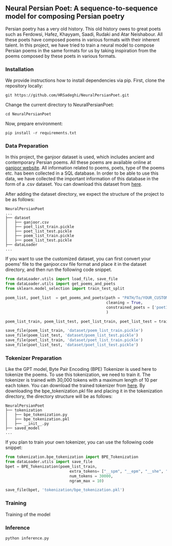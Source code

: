 ## Neural Persian Poet: A sequence-to-sequence model for composing Persian poetry
Persian poetry has a very old history. This old history owes to great poets such as Ferdowsi, Hafez, Khayyam, Saadi, Rudaki and Atar Neishabour. All these poets have composed poems in various formats with their inherent talent. In this project, we have tried to train a neural model to compose Persian poems in the same formats for us by taking inspiration from the poems composed by these poets in various formats. 


### Installation
We provide instructions how to install dependencies via  pip.
First, clone the repository locally:

```
git https://github.com/HRSadeghi/NeuralPersianPoet.git
```

Change the current directory to NeuralPersianPoet:
```
cd NeuralPersianPoet
```

Now, prepare environment:
```
pip install -r requirements.txt
```



### Data Preparation

In this project, the ganjoor dataset is used, which includes ancient and contemporary Persian poems. All these poems are available online at [ganjoor website](https://ganjoor.net/). All information related to poems, poets, type of the poems etc. has been collected in a SQL database. In order to be able to use this data, we have collected the important information of this database in the form of a .csv dataset. You can download this dataset from [here](https://drive.google.com/drive/folders/1ZdB8A6i_y5LUaAFSy96GZdkM9o8Stipm?usp=sharing).

After adding the dataset directory, we expect the structure of the project to be as follows:

```
NeuralPersianPoet
...
├── dataset
│   ├── ganjoor.csv
│   ├── poet_list_train.pickle
│   ├── poet_list_test.pickle
│   ├── poem_list_train.pickle
│   ├── poem_list_test.pickle
├── dataLoader
...
```

If you want to use the customized dataset, you can first convert your poems' file to the ganjoor.csv file format and place it in the dataset directory, and then run the following code snippet.

```python
from dataLoader.utils import load_file, save_file
from dataLoader.utils import get_poems_and_poets
from sklearn.model_selection import train_test_split

poem_list, poet_list  = get_poems_and_poets(path = "PATH/To/YOUR_CUSTOM_DATASET",
                                            cleaning = True,
                                            constrained_poets = ['poet1','poet2', ...]  # like ['حافظ','فردوسی']
                                            )

poem_list_train, poem_list_test, poet_list_train, poet_list_test = train_test_split(poem_list, poet_list, test_size=0.3, shuffle=False)

save_file(poem_list_train, 'dataset/poem_list_train.pickle')
save_file(poem_list_test, 'dataset/poem_list_test.pickle')
save_file(poet_list_train, 'dataset/poet_list_train.pickle')
save_file(poet_list_test, 'dataset/poet_list_test.pickle')
```

### Tokenizer Preparation
Like the GPT model, Byte Pair Encoding (BPE) Tokenizer is used here to tokenize the poems. To use this tokenization, we need to train it. The tokenizer is trained with 30,000 tokens with a maximum length of 10 per each token. You can download the trained tokenizer from [here](https://drive.google.com/file/d/11SGCANSgxdzkHW4swPZKtav9DwW8VykO/view?usp=sharing). By downloading the bpe_tokenization.pkl file and placing it in the tokenization directory, the directory structure will be as follows:

```
NeuralPersianPoet
├── tokenization
│   ├── bpe_tokenization.py
│   ├── bpe_tokenization.pkl
│   ├── __init__.py
├── saved_model
...
```
If you plan to train your own tokenizer, you can use the following code snippet:
```python
from tokenization.bpe_tokenization import BPE_Tokenization
from dataLoader.utils import save_file
bpet = BPE_Tokenization(poem_list_train,
                            extra_tokens= ["__spm", "__epm", "__she", "__ehe1", "__ehe2", "__pad"],  
                            num_tokens = 30000,
                            ngram_max = 10)

save_file(bpet, 'tokenization/bpe_tokenization.pkl')
```



### Training

Training of the model 

### Inference

```
python inference.py 
```

